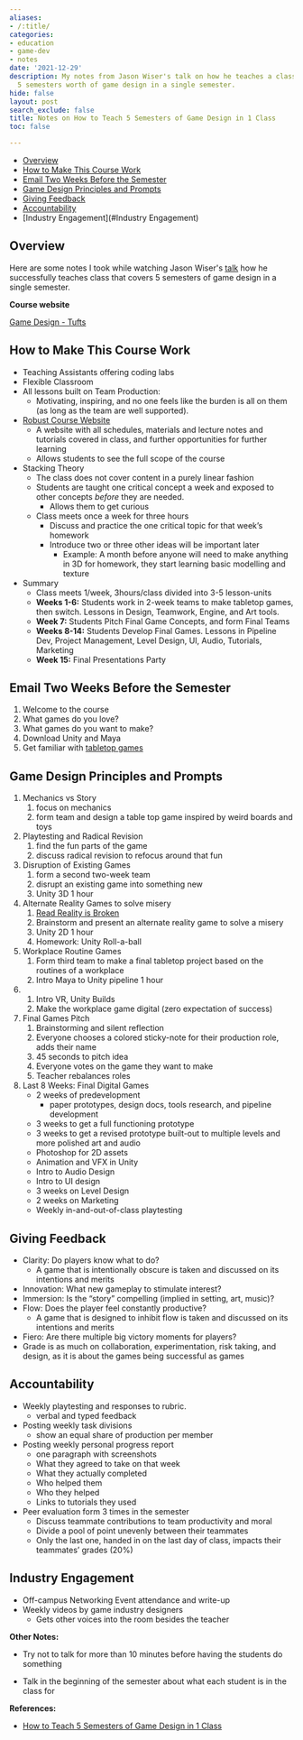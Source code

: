 ```yaml
---
aliases:
- /:title/
categories:
- education
- game-dev
- notes
date: '2021-12-29'
description: My notes from Jason Wiser's talk on how he teaches a class that covers
  5 semesters worth of game design in a single semester.
hide: false
layout: post
search_exclude: false
title: Notes on How to Teach 5 Semesters of Game Design in 1 Class
toc: false

---
```


* [Overview](#overview)
* [How to Make This Course Work](#how-to-make-this-course-work)
* [Email Two Weeks Before the Semester](#email-two-weeks-before-the-semester)
* [Game Design Principles and Prompts](#game-design-principles-and-prompts)
* [Giving Feedback](#giving-feedback)
* [Accountability](#Accountability)
* [Industry Engagement](#Industry Engagement)



## Overview

Here are some notes I took while watching Jason Wiser's [talk](https://www.youtube.com/watch?v=uoc0U-WsPa0) how he successfully teaches class that covers 5 semesters of game design in a single semester.

**Course website**

[Game Design - Tufts](http://www.madwomb.com/tutorials/GameDesign_Tufts.html)

## How to Make This Course Work

- Teaching Assistants offering coding labs
- Flexible Classroom
- All lessons built on Team Production:
    - Motivating, inspiring, and no one feels like the burden is all on them (as long as the team are well supported).
- [Robust Course Website](http://www.madwomb.com/tutorials/GameDesign_Tufts.html)
    - A website with all schedules, materials and lecture notes and tutorials covered in class, and further opportunities for further learning
    - Allows students to see the full scope of the course
- Stacking Theory
    - The class does not cover content in a purely linear fashion
    - Students are taught one critical concept a week and exposed to other concepts *before* they are needed.
        - Allows them to get curious
    - Class meets once a week for three hours
        - Discuss and practice the one critical topic for that week’s homework
        - Introduce two or three other ideas will be important later
            - Example: A month before anyone will need to make anything in 3D for homework, they start learning basic modelling and texture
- Summary
    - Class meets 1/week, 3hours/class divided into 3-5 lesson-units
    - **Weeks 1-6:** Students work in 2-week teams to make tabletop games, then switch. Lessons in Design, Teamwork, Engine, and Art tools.
    - **Week 7:** Students Pitch Final Game Concepts, and form Final Teams
    - **Weeks 8-14:** Students Develop Final Games. Lessons in Pipeline Dev, Project Management, Level Design, UI, Audio, Tutorials, Marketing
    - **Week 15:** Final Presentations Party

## Email Two Weeks Before the Semester

1. Welcome to the course
2. What games do you love?
3. What games do you want to make?
4. Download Unity and Maya
5. Get familiar with [tabletop games](https://geekandsundry.com/shows/tabletop/)

## Game Design Principles and Prompts

1. Mechanics vs Story
    1. focus on mechanics
    2. form team and design a table top game inspired by weird boards and toys
2. Playtesting and Radical Revision
    1. find the fun parts of the game
    2. discuss radical revision to refocus around that fun
3. Disruption of Existing Games
    1. form a second two-week team
    2. disrupt an existing game into something new
    3. Unity 3D 1 hour
4. Alternate Reality Games to solve misery
    1. [Read Reality is Broken](https://www.amazon.com/Reality-Broken-Games-Better-Change/dp/0143120611/)
    2. Brainstorm and present an alternate reality game to solve a misery
    3. Unity 2D 1 hour
    4. Homework: Unity Roll-a-ball
5. Workplace Routine Games
    1. Form third team to make a final tabletop project based on the routines of a workplace
    2. Intro Maya to Unity pipeline 1 hour
6. 
    1. Intro VR, Unity Builds
    2. Make the workplace game digital (zero expectation of success)
7. Final Games Pitch
    1. Brainstorming and silent reflection
    2. Everyone chooses a colored sticky-note for their production role, adds their name
    3. 45 seconds to pitch idea
    4. Everyone votes on the game they want to make
    5. Teacher rebalances roles
8. Last 8 Weeks: Final Digital Games
    - 2 weeks of predevelopment
        - paper prototypes, design docs, tools research, and pipeline development
    - 3 weeks to get a full functioning prototype
    - 3 weeks to get a revised prototype built-out to multiple levels and more polished art and audio
    - Photoshop for 2D assets
    - Animation and VFX in Unity
    - Intro to Audio Design
    - Intro to UI design
    - 3 weeks on Level Design
    - 2 weeks on Marketing
    - Weekly in-and-out-of-class playtesting
    

## Giving Feedback

- Clarity: Do players know what to do?
    - A game that is intentionally obscure is taken and discussed on its intentions and merits
- Innovation: What new gameplay to stimulate interest?
- Immersion: Is the “story” compelling (implied in setting, art, music)?
- Flow: Does the player feel constantly productive?
    - A game that is designed to inhibit flow is taken and discussed on its intentions and merits
- Fiero: Are there multiple big victory moments for players?
- Grade is as much on collaboration, experimentation, risk taking, and design, as it is about the games being successful as games

## Accountability

- Weekly playtesting and responses to rubric.
    - verbal and typed feedback
- Posting weekly task divisions
    - show an equal share of production per member
- Posting weekly personal progress report
    - one paragraph with screenshots
    - What they agreed to take on that week
    - What they actually completed
    - Who helped them
    - Who they helped
    - Links to tutorials they used
- Peer evaluation form 3 times in the semester
    - Discuss teammate contributions to team productivity and moral
    - Divide a pool of point unevenly between their teammates
    - Only the last one, handed in on the last day of class, impacts their teammates’ grades (20%)
    

## Industry Engagement

- Off-campus Networking Event attendance and write-up
- Weekly videos by game industry designers
    - Gets other voices into the room besides the teacher

  

**Other Notes:**

* Try not to talk for more than 10 minutes before having the students do something

* Talk in the beginning of the semester about what each student is in the class for

   

**References:**

* [How to Teach 5 Semesters of Game Design in 1 Class](https://www.youtube.com/watch?v=uoc0U-WsPa0)

